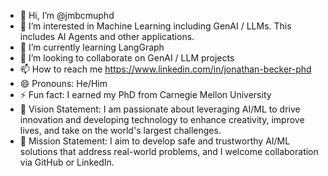 - 👋 Hi, I’m @jmbcmuphd
- 👀 I’m interested in Machine Learning including GenAI / LLMs. This includes AI Agents and other applications.
- 🌱 I’m currently learning LangGraph
- 💞️ I’m looking to collaborate on GenAI / LLM projects
- 📫 How to reach me https://www.linkedin.com/in/jonathan-becker-phd
- 😄 Pronouns: He/Him
- ⚡ Fun fact: I earned my PhD from Carnegie Mellon University
- 🔭 Vision Statement: I am passionate about leveraging AI/ML to drive innovation and developing technology to enhance creativity, improve lives, and take on the world's largest challenges.
- 🚀 Mission Statement: I aim to develop safe and trustworthy AI/ML solutions that address real-world problems, and I welcome collaboration via GitHub or LinkedIn.

<!---
jmbcmuphd/jmbcmuphd is a ✨ special ✨ repository because its `README.md` (this file) appears on your GitHub profile.
You can click the Preview link to take a look at your changes.
--->
